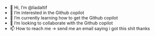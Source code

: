- 👋 Hi, I’m @liadaltif
- 👀 I’m interested in the Github copilot
- 🌱 I’m currently learning how to get the Github copilot
- 💞️ I’m looking to collaborate with the Github copilot
- 📫 How to reach me -> send me an email saying i got this shit thanks

